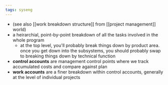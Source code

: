 ```yaml
---
tags: syseng
---
```


- (see also [[work breakdown structure]] from [[project management]] world)
- a heirarchial, point-by-point breakdown of all the tasks involved in the whole program
	- at the top level, you'll probably break things down by product area. once you get down into the subsystems, you should probably swap to breaking things down by technical function
- **control accounts** are management control points where we track accumulated costs and compare against plan
- **work accounts** are a finer breakdown within control accounts, generally at the level of individual projects